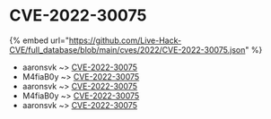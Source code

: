# CVE-2022-30075
{% embed url="https://github.com/Live-Hack-CVE/full_database/blob/main/cves/2022/CVE-2022-30075.json" %}

* aaronsvk ~> [CVE-2022-30075](https://www.alice-snow.ru/2022/database/cve-2022-30075/cve-2022-30075-aaronsvk)
* M4fiaB0y ~> [CVE-2022-30075](https://www.alice-snow.ru/2022/database/cve-2022-30075/cve-2022-30075-m4fiab0y)
* aaronsvk ~> [CVE-2022-30075](https://www.alice-snow.ru/2022/database/cve-2022-30075/cve-2022-30075-aaronsvk)
* M4fiaB0y ~> [CVE-2022-30075](https://www.alice-snow.ru/2022/database/cve-2022-30075/cve-2022-30075-m4fiab0y)
* aaronsvk ~> [CVE-2022-30075](https://www.alice-snow.ru/2022/database/cve-2022-30075/cve-2022-30075-aaronsvk)